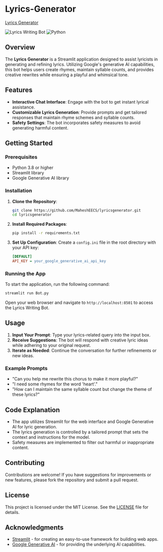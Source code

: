 # Lyrics-Generator
[Lyrics Generator](https://maheshlyricsgenerator.streamlit.app/)


![Lyrics Writing Bot](https://img.shields.io/badge/streamlit-v1.13.0-green) ![Python](https://img.shields.io/badge/python-v3.8%2B-blue)

## Overview

The **Lyrics Generator** is a Streamlit application designed to assist lyricists in generating and refining lyrics. Utilizing Google's generative AI capabilities, this bot helps users create rhymes, maintain syllable counts, and provides creative rewrites while ensuring a playful and whimsical tone. 

## Features

- **Interactive Chat Interface**: Engage with the bot to get instant lyrical assistance.
- **Customizable Lyrics Generation**: Provide prompts and get tailored responses that maintain rhyme schemes and syllable counts.
- **Safety Settings**: The bot incorporates safety measures to avoid generating harmful content.

## Getting Started

### Prerequisites

- Python 3.8 or higher
- Streamlit library
- Google Generative AI library

### Installation

1. **Clone the Repository**:
   ```bash
   git clone https://github.com/MaheshEECS/lyricsgenerator.git
   cd lyricsgenerator
   ```

2. **Install Required Packages**:
   ```bash
   pip install -r requirements.txt
   ```

3. **Set Up Configuration**:
   Create a `config.ini` file in the root directory with your API key:
   ```ini
   [DEFAULT]
   API_KEY = your_google_generative_ai_api_key
   ```

### Running the App

To start the application, run the following command:

```bash
streamlit run Bot.py
```

Open your web browser and navigate to `http://localhost:8501` to access the Lyrics Writing Bot.

## Usage

1. **Input Your Prompt**: Type your lyrics-related query into the input box.
2. **Receive Suggestions**: The bot will respond with creative lyric ideas while adhering to your original request.
3. **Iterate as Needed**: Continue the conversation for further refinements or new ideas.

### Example Prompts

- "Can you help me rewrite this chorus to make it more playful?"
- "I need some rhymes for the word 'heart'."
- "How can I maintain the same syllable count but change the theme of these lyrics?"

## Code Explanation

- The app utilizes Streamlit for the web interface and Google Generative AI for lyric generation.
- The lyrics generation is controlled by a tailored prompt that sets the context and instructions for the model.
- Safety measures are implemented to filter out harmful or inappropriate content.

## Contributing

Contributions are welcome! If you have suggestions for improvements or new features, please fork the repository and submit a pull request.

## License

This project is licensed under the MIT License. See the [LICENSE](LICENSE) file for details.

## Acknowledgments

- [Streamlit](https://streamlit.io/) - for creating an easy-to-use framework for building web apps.
- [Google Generative AI](https://cloud.google.com/generative-ai) - for providing the underlying AI capabilities.
